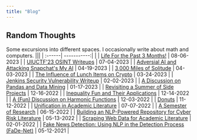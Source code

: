 ```yaml
---
title: "Blog"
---
```


## Random Thoughts

Some excursions into different spaces. I occasionally write about math and computers.
|||
| :------| -----------:|
|
| [Life For the Past 3 Months!](/posts/catchup) | 08-06-2023 |
| [UIUCTF'23 OSINT Writeups](/posts/uiuctf) | 07-04-2023 |
| [Adversial AI and Attacking Snapchat's My AI](/posts/gpt) | 04-19-2023 |
| [3,000 Miles of Solitude](/posts/bike) | 04-03-2023 |
| [The Influence of Lunch Items on Crypto](/posts/bovik) | 03-24-2023 |
| [Jenkins Security Vulnerability Writeup](/posts/pwn) | 02-02-2023 |
| [A Discussion on Pandas and Data Mining](/posts/datamining) | 01-17-2023 |
| [Revisiting a Summer of Side Projects](/posts/sosp) | 12-16-2022 |
| [Inequality Fun and Their Applications](/posts/inequalities) | 12-14-2022 |
| [A (Fun) Discussion on Harmonic Functions](/posts/harmonic) | 12-03-2022 |
| [Donuts](/posts/donut) | 11-12-2022 |
| [Unification in Academic Literature](/posts/unified) | 07-07-2022 |
| [A Semester of Research](/posts/firstsem) | 06-15-2022 |
| [Building an NLP-Powered Repository for Cyber Risk Literature](/research/nlpsearch) | 05-13-2022 |
| [Scraping Web Data for Academic Literature](/research/uconnscrape) | 02-01-2022 |
| [Fake News Detection: Using NLP in the Detection Process (FaDe-Net)](/research/fadenet) | 05-12-2021 |
